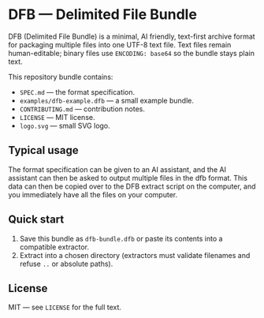 # DFB — Delimited File Bundle

DFB (Delimited File Bundle) is a minimal, AI friendly, text-first archive format for packaging multiple files into one UTF-8 text file. Text files remain human-editable; binary files use `ENCODING: base64` so the bundle stays plain text. 

This repository bundle contains:
- `SPEC.md` — the format specification.
- `examples/dfb-example.dfb` — a small example bundle.
- `CONTRIBUTING.md` — contribution notes.
- `LICENSE` — MIT license.
- `logo.svg` — small SVG logo.

Typical usage
-----------
The format specification can be given to an AI assistant, and the AI assistant can then be asked to output multiple files in the dfb format. This data can then be copied over to the DFB extract script on the computer, and you immediately have all the files on your computer.

Quick start
-----------
1. Save this bundle as `dfb-bundle.dfb` or paste its contents into a compatible extractor.
2. Extract into a chosen directory (extractors must validate filenames and refuse `..` or absolute paths).

License
-------
MIT — see `LICENSE` for the full text.


